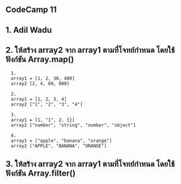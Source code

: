 ## CodeCamp 11

## 1. Adil Wadu

## 2. ให้สร้าง array2 จาก array1 ตามที่โจทย์กำหนด โดยใช้ฟังก์ชัน Array.map()

      1.
      array1 = [1, 2, 30, 400]
      array2 [2, 4, 60, 800]

      2.
      array1 = [1, 2, 3, 4]
      array2 ["1", "2", "3", "4"]

      3.
      array1 = [1, "1", 2, {}]
      array2 ["number", "string", "number", "object"]

      4.
      array1 = ["apple", "banana", "orange"]
      array2 ["APPLE", "BANANA", "ORANGE"]

## 3. ให้สร้าง array2 จาก array1 ตามที่โจทย์กำหนด โดยใช้ฟังก์ชัน Array.filter()
